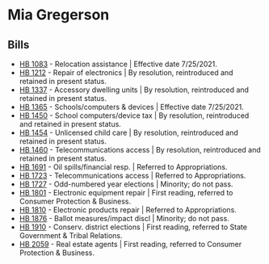 # Mia Gregerson
## Bills
* [HB 1083](/bill/2021-22/hb/1083/) - Relocation assistance | Effective date 7/25/2021.
* [HB 1212](/bill/2021-22/hb/1212/) - Repair of electronics | By resolution, reintroduced and retained in present status.
* [HB 1337](/bill/2021-22/hb/1337/) - Accessory dwelling units | By resolution, reintroduced and retained in present status.
* [HB 1365](/bill/2021-22/hb/1365/) - Schools/computers & devices | Effective date 7/25/2021.
* [HB 1450](/bill/2021-22/hb/1450/) - School computers/device tax | By resolution, reintroduced and retained in present status.
* [HB 1454](/bill/2021-22/hb/1454/) - Unlicensed child care | By resolution, reintroduced and retained in present status.
* [HB 1460](/bill/2021-22/hb/1460/) - Telecommunications access | By resolution, reintroduced and retained in present status.
* [HB 1691](/bill/2021-22/hb/1691/) - Oil spills/financial resp. | Referred to Appropriations.
* [HB 1723](/bill/2021-22/hb/1723/) - Telecommunications access | Referred to Appropriations.
* [HB 1727](/bill/2021-22/hb/1727/) - Odd-numbered year elections | Minority; do not pass.
* [HB 1801](/bill/2021-22/hb/1801/) - Electronic equipment repair | First reading, referred to Consumer Protection & Business.
* [HB 1810](/bill/2021-22/hb/1810/) - Electronic products repair | Referred to Appropriations.
* [HB 1876](/bill/2021-22/hb/1876/) - Ballot measures/impact discl | Minority; do not pass.
* [HB 1910](/bill/2021-22/hb/1910/) - Conserv. district elections | First reading, referred to State Government & Tribal Relations.
* [HB 2059](/bill/2021-22/hb/2059/) - Real estate agents | First reading, referred to Consumer Protection & Business.
